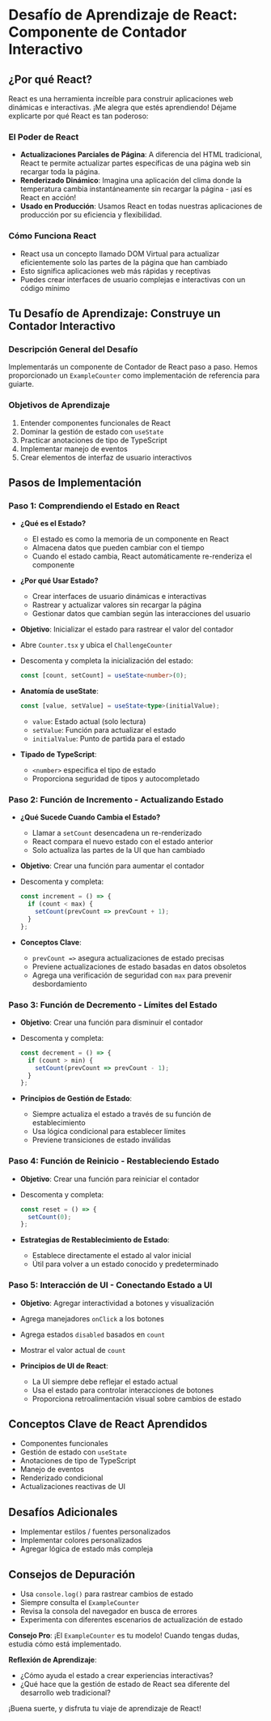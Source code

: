 # Desafío de Aprendizaje de React: Componente de Contador Interactivo

## ¿Por qué React?
React es una herramienta increíble para construir aplicaciones web dinámicas e interactivas. ¡Me alegra que estés aprendiendo! Déjame explicarte por qué React es tan poderoso:

### El Poder de React
- **Actualizaciones Parciales de Página**: A diferencia del HTML tradicional, React te permite actualizar partes específicas de una página web sin recargar toda la página.
- **Renderizado Dinámico**: Imagina una aplicación del clima donde la temperatura cambia instantáneamente sin recargar la página - ¡así es React en acción!
- **Usado en Producción**: Usamos React en todas nuestras aplicaciones de producción por su eficiencia y flexibilidad.

### Cómo Funciona React
- React usa un concepto llamado DOM Virtual para actualizar eficientemente solo las partes de la página que han cambiado
- Esto significa aplicaciones web más rápidas y receptivas
- Puedes crear interfaces de usuario complejas e interactivas con un código mínimo

## Tu Desafío de Aprendizaje: Construye un Contador Interactivo

### Descripción General del Desafío
Implementarás un componente de Contador de React paso a paso. Hemos proporcionado un `ExampleCounter` como implementación de referencia para guiarte.

### Objetivos de Aprendizaje
1. Entender componentes funcionales de React
2. Dominar la gestión de estado con `useState`
3. Practicar anotaciones de tipo de TypeScript
4. Implementar manejo de eventos
5. Crear elementos de interfaz de usuario interactivos

## Pasos de Implementación

### Paso 1: Comprendiendo el Estado en React
- **¿Qué es el Estado?**
  - El estado es como la memoria de un componente en React
  - Almacena datos que pueden cambiar con el tiempo
  - Cuando el estado cambia, React automáticamente re-renderiza el componente

- **¿Por qué Usar Estado?**
  - Crear interfaces de usuario dinámicas e interactivas
  - Rastrear y actualizar valores sin recargar la página
  - Gestionar datos que cambian según las interacciones del usuario

- **Objetivo**: Inicializar el estado para rastrear el valor del contador
- Abre `Counter.tsx` y ubica el `ChallengeCounter`
- Descomenta y completa la inicialización del estado:
  ```typescript
  const [count, setCount] = useState<number>(0);
  ```

- **Anatomía de useState**:
  ```typescript
  const [value, setValue] = useState<type>(initialValue);
  ```
  - `value`: Estado actual (solo lectura)
  - `setValue`: Función para actualizar el estado
  - `initialValue`: Punto de partida para el estado

- **Tipado de TypeScript**:
  - `<number>` especifica el tipo de estado
  - Proporciona seguridad de tipos y autocompletado

### Paso 2: Función de Incremento - Actualizando Estado
- **¿Qué Sucede Cuando Cambia el Estado?**
  - Llamar a `setCount` desencadena un re-renderizado
  - React compara el nuevo estado con el estado anterior
  - Solo actualiza las partes de la UI que han cambiado

- **Objetivo**: Crear una función para aumentar el contador
- Descomenta y completa:
  ```typescript
  const increment = () => {
    if (count < max) {
      setCount(prevCount => prevCount + 1);
    }
  };
  ```

- **Conceptos Clave**:
  - `prevCount =>` asegura actualizaciones de estado precisas
  - Previene actualizaciones de estado basadas en datos obsoletos
  - Agrega una verificación de seguridad con `max` para prevenir desbordamiento

### Paso 3: Función de Decremento - Límites del Estado
- **Objetivo**: Crear una función para disminuir el contador
- Descomenta y completa:
  ```typescript
  const decrement = () => {
    if (count > min) {
      setCount(prevCount => prevCount - 1);
    }
  };
  ```

- **Principios de Gestión de Estado**:
  - Siempre actualiza el estado a través de su función de establecimiento
  - Usa lógica condicional para establecer límites
  - Previene transiciones de estado inválidas

### Paso 4: Función de Reinicio - Restableciendo Estado
- **Objetivo**: Crear una función para reiniciar el contador
- Descomenta y completa:
  ```typescript
  const reset = () => {
    setCount(0);
  };
  ```

- **Estrategias de Restablecimiento de Estado**:
  - Establece directamente el estado al valor inicial
  - Útil para volver a un estado conocido y predeterminado

### Paso 5: Interacción de UI - Conectando Estado a UI
- **Objetivo**: Agregar interactividad a botones y visualización
- Agrega manejadores `onClick` a los botones
- Agrega estados `disabled` basados en `count`
- Mostrar el valor actual de `count`

- **Principios de UI de React**:
  - La UI siempre debe reflejar el estado actual
  - Usa el estado para controlar interacciones de botones
  - Proporciona retroalimentación visual sobre cambios de estado

## Conceptos Clave de React Aprendidos
- Componentes funcionales
- Gestión de estado con `useState`
- Anotaciones de tipo de TypeScript
- Manejo de eventos
- Renderizado condicional
- Actualizaciones reactivas de UI

## Desafíos Adicionales
- Implementar estilos / fuentes personalizados
- Implementar colores personalizados
- Agregar lógica de estado más compleja

## Consejos de Depuración
- Usa `console.log()` para rastrear cambios de estado
- Siempre consulta el `ExampleCounter`
- Revisa la consola del navegador en busca de errores
- Experimenta con diferentes escenarios de actualización de estado

**Consejo Pro**: ¡El `ExampleCounter` es tu modelo! Cuando tengas dudas, estudia cómo está implementado.

**Reflexión de Aprendizaje**:
- ¿Cómo ayuda el estado a crear experiencias interactivas?
- ¿Qué hace que la gestión de estado de React sea diferente del desarrollo web tradicional?

¡Buena suerte, y disfruta tu viaje de aprendizaje de React!
